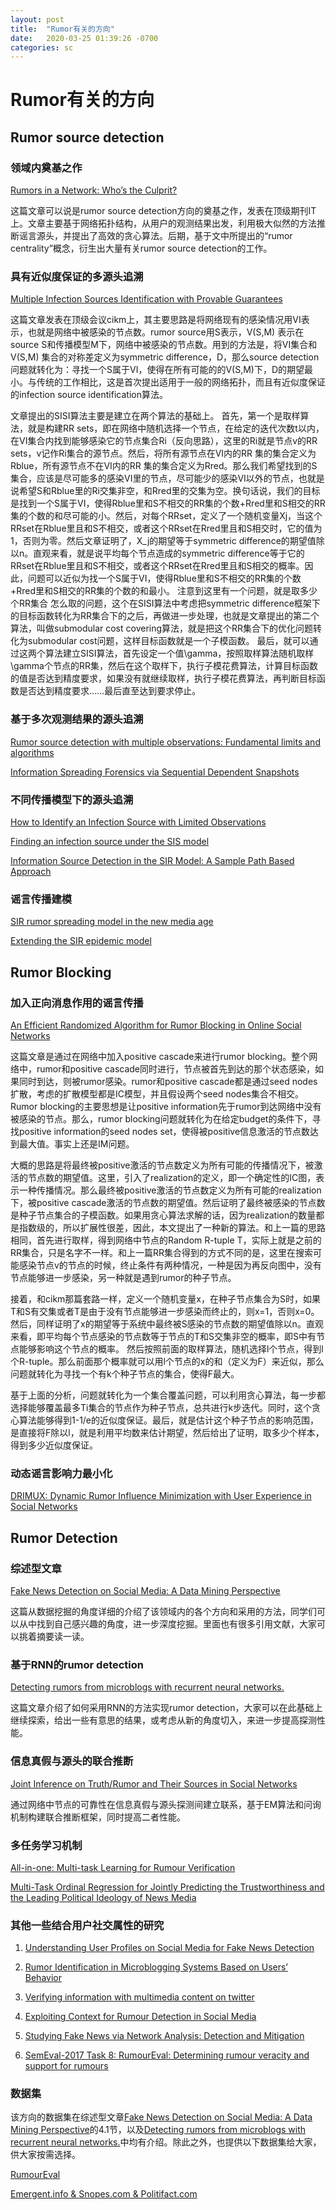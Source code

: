 ```yaml
---
layout: post
title:  "Rumor有关的方向"
date:   2020-03-25 01:39:26 -0700
categories: sc
---
```

# Rumor有关的方向

## Rumor source detection 

### 领域内奠基之作 
[Rumors in a Network: Who’s the Culprit?](http://www.runoob.com/python3/python3-mysql.html)

这篇文章可以说是rumor source detection方向的奠基之作，发表在顶级期刊IT上。文章主要基于网络拓扑结构，从用户的观测结果出发，利用极大似然的方法推断谣言源头，并提出了高效的贪心算法。后期，基于文中所提出的“rumor centrality”概念，衍生出大量有关rumor source detection的工作。

### 具有近似度保证的多源头追溯
[Multiple Infection Sources Identification with Provable Guarantees](https://arxiv.org/pdf/1608.06492.pdf)

这篇文章发表在顶级会议cikm上，其主要思路是将网络现有的感染情况用VI表示，也就是网络中被感染的节点数。rumor source用S表示，V(S,M) 表示在source S和传播模型M下，网络中被感染的节点数。用到的方法是，将VI集合和V(S,M) 集合的对称差定义为symmetric difference，D，那么source detection问题就转化为：寻找一个S属于VI，使得在所有可能的的V(S,M)下，D的期望最小。与传统的工作相比，这是首次提出适用于一般的网络拓扑，而且有近似度保证的infection source identification算法。

文章提出的SISI算法主要是建立在两个算法的基础上。
首先，第一个是取样算法，就是构建RR sets，即在网络中随机选择一个节点，在给定的迭代次数t以内，在VI集合内找到能够感染它的节点集合Ri（反向思路），这里的Ri就是节点v的RR sets，v记作Ri集合的源节点。然后，将所有源节点在VI内的RR 集的集合定义为Rblue，所有源节点不在VI内的RR 集的集合定义为Rred。那么我们希望找到的S集合，应该是尽可能多的感染VI里的节点，尽可能少的感染VI以外的节点，也就是说希望S和Rblue里的Ri交集非空，和Rred里的交集为空。换句话说，我们的目标是找到一个S属于VI，使得Rblue里和S不相交的RR集的个数+Rred里和S相交的RR集的个数的和尽可能的小。然后，对每个RRset，定义了一个随机变量Xj，当这个RRset在Rblue里且和S不相交，或者这个RRset在Rred里且和S相交时，它的值为1，否则为零。然后文章证明了，X_j的期望等于symmetric difference的期望值除以n。直观来看，就是说平均每个节点造成的symmetric difference等于它的RRset在Rblue里且和S不相交，或者这个RRset在Rred里且和S相交的概率。因此，问题可以近似为找一个S属于VI，使得Rblue里和S不相交的RR集的个数+Rred里和S相交的RR集的个数的和最小。
注意到这里有一个问题，就是取多少个RR集合 怎么取的问题，这个在SISI算法中考虑把symmetric difference框架下的目标函数转化为RR集合下的之后，再做进一步处理，也就是文章提出的第二个算法，叫做submodular cost covering算法，就是把这个RR集合下的优化问题转化为submodular cost问题，这样目标函数就是一个子模函数。
最后，就可以通过这两个算法建立SISI算法，首先设定一个值\gamma，按照取样算法随机取样\gamma个节点的RR集，然后在这个取样下，执行子模花费算法，计算目标函数的值是否达到精度要求，如果没有就继续取样，执行子模花费算法，再判断目标函数是否达到精度要求……最后直至达到要求停止。

### 基于多次观测结果的源头追溯
[Rumor source detection with multiple observations: Fundamental limits and algorithms](http://citeseerx.ist.psu.edu/viewdoc/download?doi=10.1.1.711.4155&rep=rep1&type=pdf)

[Information Spreading Forensics via Sequential Dependent Snapshots](http://www.cs.cuhk.hk/~cslui/PUBLICATION/TON-Information.pdf)

### 不同传播模型下的源头追溯
[How to Identify an Infection Source with Limited Observations](https://arxiv.org/pdf/1309.4161.pdf)

[Finding an infection source under the SIS model](https://arxiv.org/pdf/1309.3874.pdf)

[Information Source Detection in the SIR Model: A Sample Path Based Approach](https://arxiv.org/pdf/1206.5421.pdf)

### 谣言传播建模
[SIR rumor spreading model in the new media age](https://www.sciencedirect.com/science/article/pii/S037843711200934X)

[Extending the SIR epidemic model](https://www.sciencedirect.com/science/article/pii/S0378437103012287)

## Rumor Blocking

### 加入正向消息作用的谣言传播
[An Efficient Randomized Algorithm for Rumor Blocking in Online Social Networks](https://arxiv.org/pdf/1701.02368.pdf)

这篇文章是通过在网络中加入positive cascade来进行rumor blocking。整个网络中，rumor和positive cascade同时进行，节点被首先到达的那个状态感染，如果同时到达，则被rumor感染。rumor和positive cascade都是通过seed nodes扩散，考虑的扩散模型都是IC模型，并且假设两个seed nodes集合不相交。Rumor blocking的主要思想是让positive information先于rumor到达网络中没有被感染的节点。那么，rumor blocking问题就转化为在给定budget的条件下，寻找positive information的seed nodes set，使得被positive信息激活的节点数达到最大值。事实上还是IM问题。

大概的思路是将最终被positive激活的节点数定义为所有可能的传播情况下，被激活的节点数的期望值。这里，引入了realization的定义，即一个确定性的IC图，表示一种传播情况。那么最终被positive激活的节点数定义为所有可能的realization下，被positive cascade激活的节点数的期望值。然后证明了最终被感染的节点数是种子节点集合的子模函数。如果用贪心算法求解的话，因为realization的数量都是指数级的，所以扩展性很差，因此，本文提出了一种新的算法。和上一篇的思路相同，首先进行取样，得到网络中节点的Random R-tuple T，实际上就是之前的RR集合，只是名字不一样。和上一篇RR集合得到的方式不同的是，这里在搜索可能感染节点v的节点的时候，终止条件有两种情况，一种是因为再反向图中，没有节点能够进一步感染，另一种就是遇到rumor的种子节点。

接着，和cikm那篇套路一样，定义一个随机变量x，在种子节点集合为S时，如果T和S有交集或者T是由于没有节点能够进一步感染而终止的，则x=1，否则x=0。然后，同样证明了x的期望等于系统中最终被S感染的节点数的期望值除以n。直观来看，即平均每个节点感染的节点数等于节点的T和S交集非空的概率，即S中有节点能够影响这个节点的概率。
然后按照前面的取样算法，随机选择l个节点，得到l个R-tuple。那么前面那个概率就可以用l个节点的x的和（定义为F）来近似，那么问题就转化为寻找一个有k个种子节点的集合，使得F最大。

基于上面的分析，问题就转化为一个集合覆盖问题，可以利用贪心算法，每一步都选择能够覆盖最多Ti集合的节点作为种子节点，总共进行k步迭代。同时，这个贪心算法能够得到1-1/e的近似度保证。最后，就是估计这个种子节点的影响范围，是直接将F除以l，就是利用平均数来估计期望，然后给出了证明，取多少个样本，得到多少近似度保证。

### 动态谣言影响力最小化
[DRIMUX: Dynamic Rumor Influence Minimization with User Experience in Social Networks](http://www.cs.sjtu.edu.cn/~fu-ly/paper/TKDE_DRIMUX.pdf)


## Rumor Detection

### 综述型文章
[Fake News Detection on Social Media: A Data Mining Perspective](https://arxiv.org/pdf/1708.01967.pdf)

这篇从数据挖掘的角度详细的介绍了该领域内的各个方向和采用的方法，同学们可以从中找到自己感兴趣的角度，进一步深度挖掘。里面也有很多引用文献，大家可以挑着摘要读一读。

### 基于RNN的rumor detection
[Detecting rumors from microblogs with recurrent neural networks.](https://ink.library.smu.edu.sg/cgi/viewcontent.cgi?article=5633&context=sis_research)

这篇文章介绍了如何采用RNN的方法实现rumor detection，大家可以在此基础上继续探索，给出一些有意思的结果，或考虑从新的角度切入，来进一步提高探测性能。

### 信息真假与源头的联合推断
[Joint Inference on Truth/Rumor and Their Sources in Social Networks](https://arxiv.org/pdf/2001.08472.pdf)

通过网络中节点的可靠性在信息真假与源头探测间建立联系，基于EM算法和问询机制构建联合推断框架，同时提高二者性能。

### 多任务学习机制
[All-in-one: Multi-task Learning for Rumour Verification](https://arxiv.org/pdf/1806.03713.pdf)

[Multi-Task Ordinal Regression for Jointly Predicting the Trustworthiness and the Leading Political Ideology of News Media](https://arxiv.org/pdf/1904.00542.pdf)

### 其他一些结合用户社交属性的研究
1. [Understanding User Profiles on Social Media for Fake News Detection](https://www.researchgate.net/profile/Suhang_Wang/publication/323153789_Understanding_User_Profiles_on_Social_Media_for_Fake_News_Detection/links/5a9e3f3c4585155dc184ea9d/Understanding-User-Profiles-on-Social-Media-for-Fake-News-Detection.pdf)

2. [Rumor Identification in Microblogging Systems Based on Users’ Behavior](https://ieeexplore.ieee.org/stamp/stamp.jsp?arnumber=7419281)
 
3. [Verifying information with multimedia content on twitter](https://www.researchgate.net/profile/Symeon_Papadopoulos/publication/319859894_Verifying_information_with_multimedia_content_on_twitter_A_comparative_study_of_automated_approaches/links/59cd23110f7e9b454f9f8ec8/Verifying-information-with-multimedia-content-on-twitter-A-comparative-study-of-automated-approaches.pdf)

4. [Exploiting Context for Rumour Detection in Social Media](http://wrap.warwick.ac.uk/92344/1/WRAP-exploiting-context-rumour-detection-Zubiaga-2017.pdf)

5. [Studying Fake News via Network Analysis: Detection and Mitigation](https://arxiv.org/pdf/1804.10233.pdf)

6. [SemEval-2017 Task 8: RumourEval: Determining rumour veracity and support for rumours](https://arxiv.org/pdf/1704.05972.pdf)


### 数据集
该方向的数据集在综述型文章[Fake News Detection on Social Media: A Data Mining Perspective](https://arxiv.org/pdf/1708.01967.pdf)的4.1节，以及[Detecting rumors from microblogs with recurrent neural networks.](https://ink.library.smu.edu.sg/cgi/viewcontent.cgi?article=5633&context=sis_research)中均有介绍。除此之外，也提供以下数据集给大家，供大家按需选择。

[RumourEval](http://alt.qcri.org/semeval2017/task8/index.php?id=data-and-tools)

[Emergent.info & Snopes.com & Politifact.com](https://www.kaggle.com/arminehn/rumor-citation#emergent.csv)

